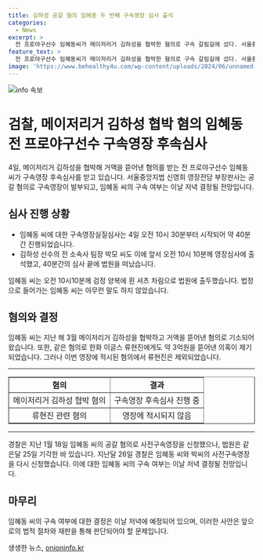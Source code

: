 ```yaml
---
title: 김하성 공갈 혐의 임혜동 두 번째 구속영장 심사 출석
categories:
  - News
excerpt: >
  전 프로야구선수 임혜동씨가 메이저리거 김하성을 협박한 혐의로 구속 갈림길에 섰다. 서울중앙지법은 임씨의 공갈 혐의에 대한 영장실질심사를 진행했으며, 임씨와 함께 혐의를 받는 김하성의 전 소속사 팀장도 출석했다. 임씨는 김하성뿐만 아니라 한화 이글스 류현진에게도 약 3억원을 뜯어낸 의혹이 있지만, 이번 영장에 해당 혐의는 제외됐다. 임씨의 구속 여부는 이날 저녁 결정될 것으로 보인다.
feature_text: >
  전 프로야구선수 임혜동씨가 메이저리거 김하성을 협박한 혐의로 구속 갈림길에 섰다. 서울중앙지법은 임씨의 공갈 혐의에 대한 영장실질심사를 진행했으며, 임씨와 함께 혐의를 받는 김하성의 전 소속사 팀장도 출석했다. 임씨는 김하성뿐만 아니라 한화 이글스 류현진에게도 약 3억원을 뜯어낸 의혹이 있지만, 이번 영장에 해당 혐의는 제외됐다. 임씨의 구속 여부는 이날 저녁 결정될 것으로 보인다.
image: 'https://www.behealthy4u.com/wp-content/uploads/2024/06/unnamed-file.png'
---
```


<p><img src="https://www.behealthy4u.com/wp-content/uploads/2024/06/unnamed-file.png" alt="info 속보" /></p>

<h1>검찰, 메이저리거 김하성 협박 혐의 임혜동 전 프로야구선수 구속영장 후속심사</h1>

<p data-ke-size="size16">4일, 메이저리거 김하성을 협박해 거액을 뜯어낸 혐의를 받는 전 프로야구선수 임혜동 씨가 구속영장 후속심사를 받고 있습니다. 서울중앙지법 신영희 영장전담 부장판사는 공갈 혐의로 구속영장이 발부되고, 임혜동 씨의 구속 여부는 이날 저녁 결정될 전망입니다.</p>

<h2 data-ke-size="size26">심사 진행 상황</h2>

<ul>
  <li>임혜동 씨에 대한 구속영장실질심사는 4일 오전 10시 30분부터 시작되어 약 40분간 진행되었습니다.</li>
  <li>김하성 선수의 전 소속사 팀장 박모 씨도 이에 앞서 오전 10시 10분께 영장심사에 출석했고, 40분간의 심사 끝에 법원을 떠났습니다.</li>
</ul>

<p data-ke-size="size16">임혜동 씨는 오전 10시10분께 검정 양복에 흰 셔츠 차림으로 법원에 출두했습니다. 법정으로 들어가는 임혜동 씨는 아무런 말도 하지 않았습니다.</p>

<h2 data-ke-size="size26">혐의와 결정</h2>

<p data-ke-size="size16">임혜동 씨는 지난 해 3월 메이저리거 김하성을 협박하고 거액을 뜯어낸 혐의로 기소되어 왔습니다. 또한, 같은 혐의로 한화 이글스 류현진에게도 약 3억원을 뜯어낸 의혹이 제기되었습니다. 그러나 이번 영장에 적시된 혐의에서 류현진은 제외되었습니다.</p>

<hr>

<table style="width: 100%;" border="1">
<tbody>
<tr>
<td style="text-align: center; height: 17px;"><b>혐의</b></td>
<td style="text-align: center; height: 17px;"><b>결과</b></td>
</tr>
<tr>
<td style="text-align: center; height: 17px;">메이저리거 김하성 협박 혐의</td>
<td style="text-align: center; height: 17px;">구속영장 후속심사 진행 중</td>
</tr>
<tr>
<td style="text-align: center; height: 17px;">류현진 관련 혐의</td>
<td style="text-align: center; height: 17px;">영장에 적시되지 않음</td>
</tr>
</tbody>
</table>

<hr>

<p data-ke-size="size16">경찰은 지난 1월 18일 임혜동 씨의 공갈 혐의로 사전구속영장을 신청했으나, 법원은 같은달 25일 기각한 바 있습니다. 지난달 26일 경찰은 임혜동 씨와 박씨의 사전구속영장을 다시 신청했습니다. 이에 대한 임혜동 씨의 구속 여부는 이날 저녁 결정될 전망입니다.</p>

<h2 data-ke-size="size26">마무리</h2>

<p data-ke-size="size16">임혜동 씨의 구속 여부에 대한 결정은 이날 저녁에 예정되어 있으며, 이러한 사안은 앞으로의 법적 절차와 재판을 통해 판단되어야 할 문제입니다.</p>
생생한 뉴스, <a href="https://onioninfo.kr" rel="dofollow">onioninfo.kr</a>


